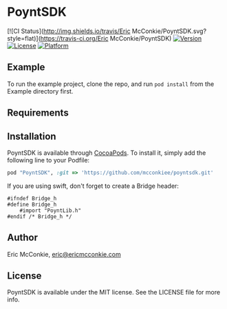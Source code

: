 # PoyntSDK

[![CI Status](http://img.shields.io/travis/Eric McConkie/PoyntSDK.svg?style=flat)](https://travis-ci.org/Eric McConkie/PoyntSDK)
[![Version](https://img.shields.io/cocoapods/v/PoyntSDK.svg?style=flat)](http://cocoapods.org/pods/PoyntSDK)
[![License](https://img.shields.io/cocoapods/l/PoyntSDK.svg?style=flat)](http://cocoapods.org/pods/PoyntSDK)
[![Platform](https://img.shields.io/cocoapods/p/PoyntSDK.svg?style=flat)](http://cocoapods.org/pods/PoyntSDK)

## Example

To run the example project, clone the repo, and run `pod install` from the Example directory first.

## Requirements

## Installation

PoyntSDK is available through [CocoaPods](http://cocoapods.org). To install
it, simply add the following line to your Podfile:

```ruby
pod "PoyntSDK", :git => 'https://github.com/mcconkiee/poyntsdk.git'
```

If you are using swift, don't forget to create a Bridge header:

```
#ifndef Bridge_h
#define Bridge_h
	#import "PoyntLib.h"
#endif /* Bridge_h */

```

## Author

Eric McConkie, eric@ericmcconkie.com

## License

PoyntSDK is available under the MIT license. See the LICENSE file for more info.

